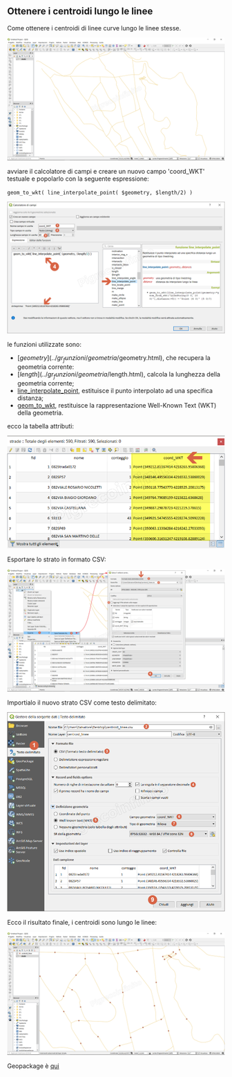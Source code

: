 ## Ottenere i centroidi lungo le linee

Come ottenere i centroidi di linee curve lungo le linee stesse.

![tema](/img/esempi/centroid_linee/centroid_linee1.png)

avviare il calcolatore di campi e creare un nuovo campo 'coord_WKT' testuale e popolarlo con la seguente espressione:

` geom_to_wkt( line_interpolate_point( $geometry, $length/2) ) `

![tema](/img/esempi/centroid_linee/centroid_linee2.png)

le funzioni utilizzate sono:
* [$geometry](../gr_funzioni/geometria/$geometry.html), che recupera la geometria corrente:
* [$length](../gr_funzioni/geometria/$length.html), calcola la lunghezza della geometria corrente;
* [line_interpolate_point](../gr_funzioni/geometria/line_interpolate_point.html), estituisce il punto interpolato ad una specifica distanza;
* [geom_to_wkt](../gr_funzioni/geometria/geom_to_wkt.html), restituisce la rappresentazione Well-Known Text (WKT) della geometria.

ecco la tabella attributi:

![tema](/img/esempi/centroid_linee/centroid_linee3.png)

Esportare lo strato in formato CSV:

![tema](/img/esempi/centroid_linee/centroid_linee4.png)

Importialo il nuovo strato CSV come testo delimitato:

![tema](/img/esempi/centroid_linee/centroid_linee5.png)

Ecco il risultato finale, i centroidi sono lungo le linee:

![tema](/img/esempi/centroid_linee/centroid_linee6.png)

Geopackage è [qui](/esempi/dati_esempi.gpkg)
